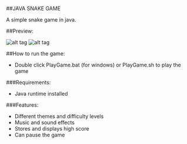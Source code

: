 ##JAVA SNAKE GAME

A simple snake game in java.

##Preview:

![alt tag](https://imgur.com/a/lDaOa)
![alt tag](https://imgur.com/a/a2lq1)

##How to run the game:
* Double click PlayGame.bat (for windows) or PlayGame.sh to play the game

###Requirements:
* Java runtime installed

###Features:
* Different themes and difficulty levels
* Music and sound effects
* Stores and displays high score
* Can pause the game